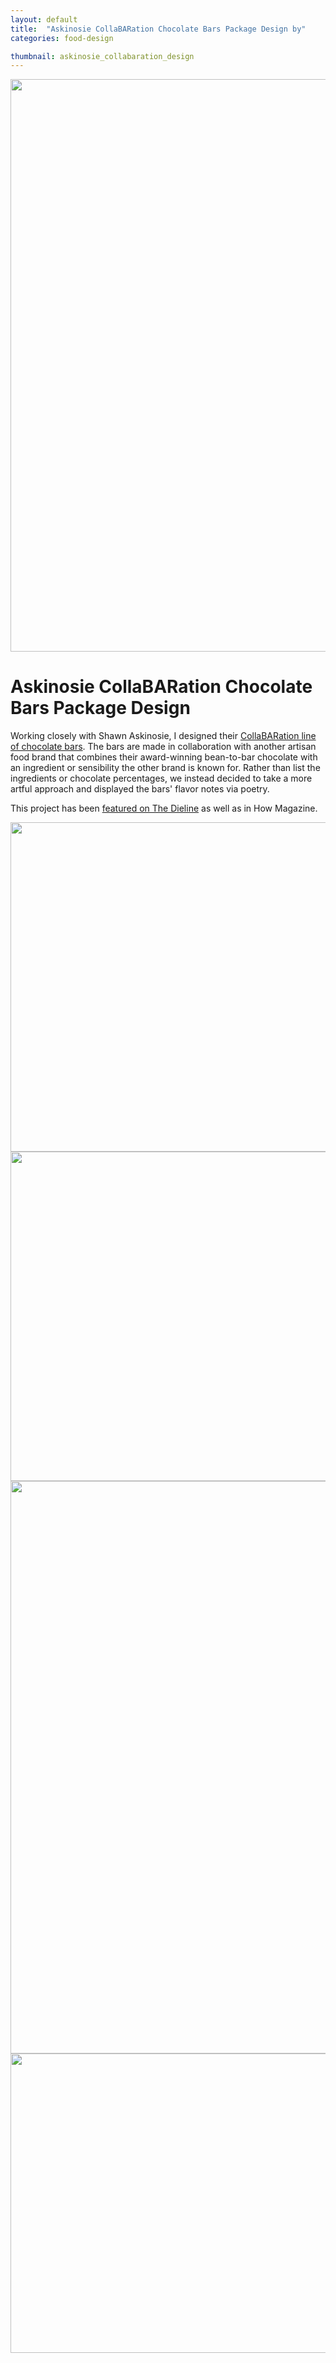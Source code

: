 ```yaml
---
layout: default
title:  "Askinosie CollaBARation Chocolate Bars Package Design by"
categories: food-design

thumbnail: askinosie_collabaration_design
---
```


<img src="{{ site.baseurl}}/images/askinosie_collabaration_design_01.jpg" width="790" height="916">

# Askinosie CollaBARation Chocolate Bars Package Design

Working closely with Shawn Askinosie, I designed their [CollaBARation line of chocolate bars](http://www.askinosie.com/p-192-collabaration-gift-pack.aspx). The bars are made in collaboration with another artisan food brand that combines their award-winning bean-to-bar chocolate with an ingredient or sensibility the other brand is known for. Rather than list the ingredients or chocolate percentages, we instead decided to take a more artful approach and displayed the bars' flavor notes via poetry.

This project has been [featured on The Dieline](http://www.thedieline.com/blog/2011/10/19/askinosie-chocolate-dark-milk-chocolate-black-licorice-bar.html) as well as in How Magazine.

<img src="{{ site.baseurl}}/images/askinosie_collabaration_design_02.jpg" width="790" height="527">
<img src="{{ site.baseurl}}/images/askinosie_collabaration_design_03.jpg" width="790" height="527">
<img src="{{ site.baseurl}}/images/askinosie_collabaration_design_03a.jpg" width="790" height="916">
<img src="{{ site.baseurl}}/images/askinosie_collabaration_design_05.jpg" width="790" height="479">
